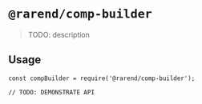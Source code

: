 # `@rarend/comp-builder`

> TODO: description
 
## Usage

```
const compBuilder = require('@rarend/comp-builder');

// TODO: DEMONSTRATE API 
```
